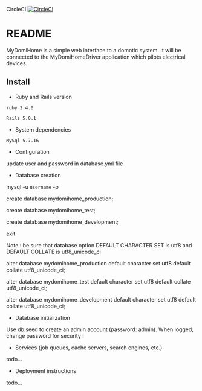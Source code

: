 CircleCI [![CircleCI](https://circleci.com/gh/instanweb/mydomihome.svg?style=svg)](https://circleci.com/gh/instanweb/mydomihome)

# README
MyDomiHome is a simple web interface to a domotic system.
It will be connected to the MyDomiHomeDriver application which pilots electrical devices.

## Install
* Ruby and Rails version 

`ruby 2.4.0`

`Rails 5.0.1`

* System dependencies

`MySql 5.7.16`

* Configuration

update user and password in database.yml file

* Database creation

mysql -u `username` -p

create database mydomihome_production;

create database mydomihome_test;

create database mydomihome_development;

exit

Note : be sure that database option DEFAULT CHARACTER SET is utf8 and DEFAULT COLLATE is utf8_unicode_ci

alter database mydomihome_production default character set utf8 default collate utf8_unicode_ci;

alter database mydomihome_test default character set utf8 default collate utf8_unicode_ci;

alter database mydomihome_development default character set utf8 default collate utf8_unicode_ci;

* Database initialization

Use db:seed to create an admin account (password: admin). When logged, change password for security !

* Services (job queues, cache servers, search engines, etc.)

todo...

* Deployment instructions

todo...


